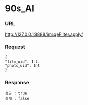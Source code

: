 # 90s_AI


### URL
http://127.0.0.1:8888/imageFilter/apply/


### Request
````
{
"film_uid": Int,
"photo_uid": Int
}
````

### Response 
````
성공 : true
실패 : false
````
